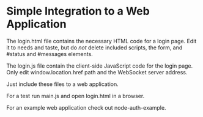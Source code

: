 # Simple Integration to a Web Application

The login.html file contains the necessary HTML code for a login page.
Edit it to needs and taste, but do *not* delete included scripts, the form,
and #status and #messages elements.

The login.js file contain the client-side JavaScript code for the login page.
Only edit window.location.href path and the WebSocket server address.

Just include these files to a web application.

For a test run main.js and open login.html in a browser.

For an example web application check out node-auth-example.
